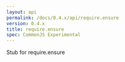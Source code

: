 ```yaml
---
layout: api
permalink: /docs/0.4.x/api/require.ensure
version: 0.4.x
title: require.ensure
spec: CommonJS Experimental
---
```

Stub for require.ensure
